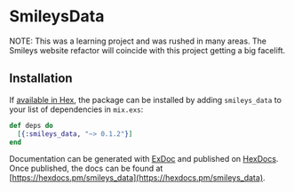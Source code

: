 # SmileysData

NOTE: This was a learning project and was rushed in many areas. The Smileys website refactor will coincide with this project getting a big facelift.

## Installation

If [available in Hex](https://hex.pm/docs/publish), the package can be installed
by adding `smileys_data` to your list of dependencies in `mix.exs`:

```elixir
def deps do
  [{:smileys_data, "~> 0.1.2"}]
end
```

Documentation can be generated with [ExDoc](https://github.com/elixir-lang/ex_doc)
and published on [HexDocs](https://hexdocs.pm). Once published, the docs can
be found at [https://hexdocs.pm/smileys_data](https://hexdocs.pm/smileys_data).

